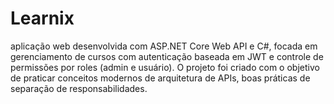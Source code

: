 # Learnix
aplicação web desenvolvida com ASP.NET Core Web API e C#, focada em gerenciamento de cursos com autenticação baseada em JWT e controle de permissões por roles (admin e usuário). O projeto foi criado com o objetivo de praticar conceitos modernos de arquitetura de APIs, boas práticas de separação de responsabilidades.
